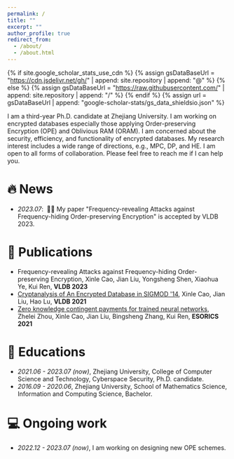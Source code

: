 ```yaml
---
permalink: /
title: ""
excerpt: ""
author_profile: true
redirect_from: 
  - /about/
  - /about.html
---
```


{% if site.google_scholar_stats_use_cdn %}
{% assign gsDataBaseUrl = "https://cdn.jsdelivr.net/gh/" | append: site.repository | append: "@" %}
{% else %}
{% assign gsDataBaseUrl = "https://raw.githubusercontent.com/" | append: site.repository | append: "/" %}
{% endif %}
{% assign url = gsDataBaseUrl | append: "google-scholar-stats/gs_data_shieldsio.json" %}

<span class='anchor' id='about-me'></span>

I am a third-year Ph.D. candidate at Zhejiang University. I am working on encrypted databases especially those applying Order-preserving Encryption (OPE) and Oblivious RAM (ORAM). I am concerned about the security, efficiency, and functionality of encrypted databases. My research interest includes a wide range of directions, e.g., MPC, DP, and HE. I am open to all forms of collaboration. Please feel free to reach me if I can help you.


# 🔥 News
- *2023.07*: &nbsp;🎉🎉 My paper "Frequency-revealing Attacks against Frequency-hiding Order-preserving Encryption" is accepted by VLDB 2023.

# 📝 Publications 
- Frequency-revealing Attacks against Frequency-hiding Order-preserving Encryption, Xinle Cao, Jian Liu, Yongsheng Shen, Xiaohua Ye, Kui Ren, **VLDB 2023**
- [Cryptanalysis of An Encrypted Database in SIGMOD '14](http://vldb.org/pvldb/vol14/p1743-liu.pdf)</span>, Xinle Cao, Jian Liu, Hao Lu, **VLDB 2021**<span class='show_paper_citations' data='2JKA6WAAAAAJ:d1gkVwhDpl0C'>
- [Zero knowledge contingent payments for trained neural networks](https://link.springer.com/chapter/10.1007/978-3-030-88428-4_31), Zhelei Zhou, Xinle Cao, Jian Liu, Bingsheng Zhang, Kui Ren, **ESORICS 2021** <span class='show_paper_citations' data='2JKA6WAAAAAJ:9yKSN-GCB0IC'></span>

# 📖 Educations
- *2021.06 - 2023.07 (now)*, Zhejiang University, College of Computer Science and Technology, Cyberspace Security, Ph.D. candidate.
- *2016.09 - 2020.06*, Zhejiang University, School of Mathematics Science, Information and Computing Science, Bachelor.

# 💻 Ongoing work
- *2022.12 - 2023.07 (now)*, I am working on designing new OPE schemes.
